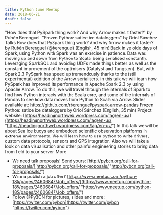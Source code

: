 ```yaml
---
title: Python June Meetup
date: 2018-06-21
draft: false
---
```

"How does that PySpark thing work? And why Arrow makes it faster?"
by Rubén Berenguel. "Frozen Python: satice ice dataloggers"
by Oriol Sánchez
 Talks
 How does that PySpark thing work? And why Arrow makes it faster?
by Rubén Berenguel (@berenguel) (English, 45 min)
Back in ye olde days of Spark, using Python with Spark was an exercise in patience. Data was moving up and down from Python to Scala, being serialised constantly. Leveraging SparkSQL and avoiding UDFs made things better, as well as the constant improvement of the optimisers (Catalyst and Tungsten). But, with Spark 2.3 PySpark has speed up tremendously thanks to the (still experimental) addition of the Arrow serialisers.
In this talk we will learn how PySpark has improved its performance in Apache Spark 2.3 by using Apache Arrow. To do this, we will travel through the internals of Spark to find how Python interacts with the Scala core, and some of the internals of Pandas to see how data moves from Python to Scala via Arrow.
Slides available at: https://github.com/rberenguel/pyspark-arrow-pandas
 Frozen Python: satice ice dataloggers
by Oriol Sánchez (English, 35 min)
Project website: [https://headingnorthweb.wordpress.com/tag/en-us/](https://headingnorthweb.wordpress.com/tag/en-us/ "https://headingnorthweb.wordpress.com/tag/en-us/")
In this talk we will be about Sea Ice buoys and embedded scientific observation platforms in extreme environments.
We will learn how to use python to write drivers, custom data protocols, sensors and GPS integration. Also we will take a look on data visualisation and other painful engineering stories to bring data from field to your server.
 More
- We need talk proposals! Send yours: [http://pybcn.org/call-for-proposals/](http://pybcn.org/call-for-proposals/ "http://pybcn.org/call-for-proposals/")
- Wanna publish a job offer? [https://www.meetup.com/python-185/pages/24606847/Job_offers/](https://www.meetup.com/python-185/pages/24606847/Job_offers/ "https://www.meetup.com/python-185/pages/24606847/Job_offers/")
- Follow @PyBCN for pictures, slides and more: [https://twitter.com/pybcn](https://twitter.com/pybcn "https://twitter.com/pybcn")
